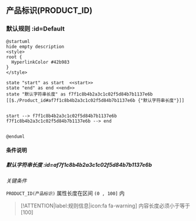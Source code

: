 ## 产品标识(PRODUCT_ID) <!-- {docsify-ignore-all} -->

   

### 默认规则 :id=Default

```plantuml
@startuml
hide empty description
<style>
root {
  HyperlinkColor #42b983
}
</style>

state "start" as start  <<start>>
state "end" as end <<end>>
state "默认字符串长度" as f7f1c8b4b2a3c1c02f5d84b7b1137e6b [[$./Product_id#af7f1c8b4b2a3c1c02f5d84b7b1137e6b {"默认字符串长度"}]]


start --> f7f1c8b4b2a3c1c02f5d84b7b1137e6b 
f7f1c8b4b2a3c1c02f5d84b7b1137e6b --> end 


@enduml
```

#### 条件说明

##### 默认字符串长度 :id=af7f1c8b4b2a3c1c02f5d84b7b1137e6b


*关键条件*


`PRODUCT_ID(产品标识)` 属性长度在区间 `(0 , 100]` 内

> [!ATTENTION|label:规则信息|icon:fa fa-warning]
> 内容长度必须小于等于[100]








